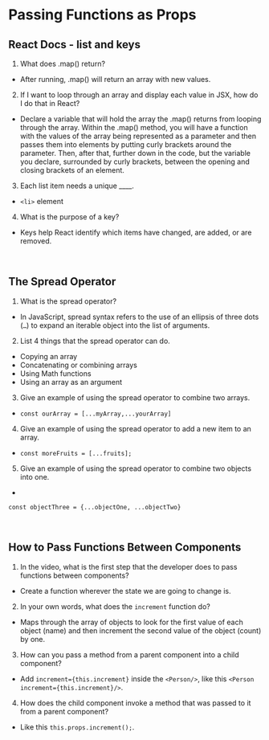 # Passing Functions as Props

## React Docs - list and keys
1. What does .map() return?
* After running, .map() will return an array with new values.
2. If I want to loop through an array and display each value in JSX, how do I do that in React?
* Declare a variable that will hold the array the .map() returns from looping through the array. Within the .map() method, you will have a function with the values of the array being represented as a parameter and then passes them into elements by putting curly brackets around the parameter. Then, after that, further down in the code, but the variable you declare, surrounded by curly brackets, between the opening and closing brackets of an element.
3. Each list item needs a unique ____.
* `<li>` element
4. What is the purpose of a key?
* Keys help React identify which items have changed, are added, or are removed.

<br/>

## The Spread Operator
1. What is the spread operator?
* In JavaScript, spread syntax refers to the use of an ellipsis of three dots (`…`) to expand an iterable object into the list of arguments.
2. List 4 things that the spread operator can do.
* Copying an array
* Concatenating or combining arrays
* Using Math functions
* Using an array as an argument
3. Give an example of using the spread operator to combine two arrays.
* `const ourArray = [...myArray,...yourArray]`
4. Give an example of using the spread operator to add a new item to an array.
* `const moreFruits = [...fruits];`
5. Give an example of using the spread operator to combine two objects into one.
* 
`const objectThree = {...objectOne, ...objectTwo}`

<br/>

## How to Pass Functions Between Components
1. In the video, what is the first step that the developer does to pass functions between components?
* Create a function wherever the state we are going to change is.
2. In your own words, what does the `increment` function do?
* Maps through the array of objects to look for the first value of each object (name) and then increment the second value of the object (count) by one.
3. How can you pass a method from a parent component into a child component?
* Add `increment={this.increment}` inside the `<Person/>`, like this `<Person increment={this.increment}/>`.
4. How does the child component invoke a method that was passed to it from a parent component?
* Like this `this.props.increment();`.